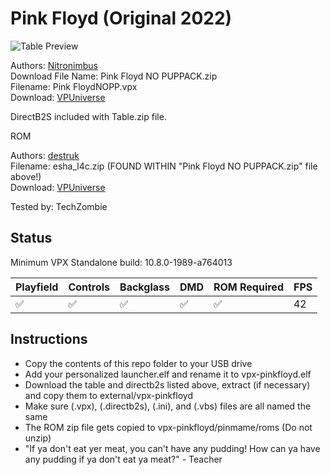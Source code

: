 # Pink Floyd (Original 2022)

![Table Preview](https://vpuniverse.com/screenshots/monthly_2022_05/577783919_PinkFloydtable.png.6f00485359926953feee4b2f66bbd023.png)

Authors: [Nitronimbus](https://vpuniverse.com/profile/10144-nitronimbus/)  
Download File Name: Pink Floyd NO PUPPACK.zip  
Filename: Pink FloydNOPP.vpx  
Download: [VPUniverse](https://vpuniverse.com/files/file/10341-pink-floyd-vpx-cw-pup-pack/)

DirectB2S included with Table.zip file. 

ROM

Authors: [destruk](https://www.vpforums.org/index.php?showuser=5)  
Filename: esha_l4c.zip (FOUND WITHIN "Pink Floyd NO PUPPACK.zip" file above!)  
Download: [VPUniverse](https://vpuniverse.com/files/file/10341-pink-floyd-vpx-cw-pup-pack/)

Tested by: TechZombie

## Status 

Minimum VPX Standalone build: 10.8.0-1989-a764013

| Playfield | Controls | Backglass | DMD | ROM Required | FPS | 
|-----------|----------|-----------|-----|--------------|-----|
| :white_check_mark: | :white_check_mark: | :white_check_mark: | :white_check_mark: | :white_check_mark: | 42 |

## Instructions

- Copy the contents of this repo folder to your USB drive
- Add your personalized launcher.elf and rename it to vpx-pinkfloyd.elf
- Download the table and directb2s listed above, extract (if necessary) and copy them to external/vpx-pinkfloyd
- Make sure (.vpx), (.directb2s), (.ini), and (.vbs) files are all named the same
- The ROM zip file gets copied to vpx-pinkfloyd/pinmame/roms (Do not unzip)
- "If ya don't eat yer meat, you can't have any pudding! How can ya have any pudding if ya don't eat ya meat?" - Teacher
